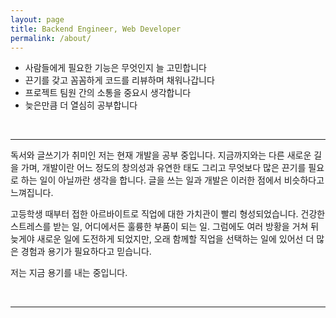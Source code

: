 ```yaml
---
layout: page
title: Backend Engineer, Web Developer 
permalink: /about/
---
```

- 사람들에게 필요한 기능은 무엇인지 늘 고민합니다
- 끈기를 갖고 꼼꼼하게 코드를 리뷰하며 채워나갑니다
- 프로젝트 팀원 간의 소통을 중요시 생각합니다
- 늦은만큼 더 열심히 공부합니다
<br>
<hr>

독서와 글쓰기가 취미인 저는 현재 개발을 공부 중입니다. 지금까지와는 다른 새로운 길을 가며, 개발이란 어느 정도의 창의성과 유연한 태도 그리고 무엇보다 많은 끈기를 필요로 하는 일이 아닐까란 생각을 합니다. 글을 쓰는 일과 개발은 이러한 점에서 비슷하다고 느껴집니다.

고등학생 때부터 접한 아르바이트로 직업에 대한 가치관이 빨리 형성되었습니다. 건강한 스트레스를 받는 일, 어디에서든 훌륭한 부품이 되는 일. 그럼에도 여러 방황을 거쳐 뒤늦게야 새로운 일에 도전하게 되었지만, 오래 함께할 직업을 선택하는 일에 있어선 더 많은 경험과 용기가 필요하다고 믿습니다.

저는 지금 용기를 내는 중입니다.

<br>
<hr>
